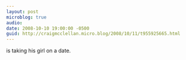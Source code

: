 ```yaml
---
layout: post
microblog: true
audio: 
date: 2008-10-10 19:00:00 -0500
guid: http://craigmcclellan.micro.blog/2008/10/11/t955925665.html
---
```

is taking his girl on a date.
